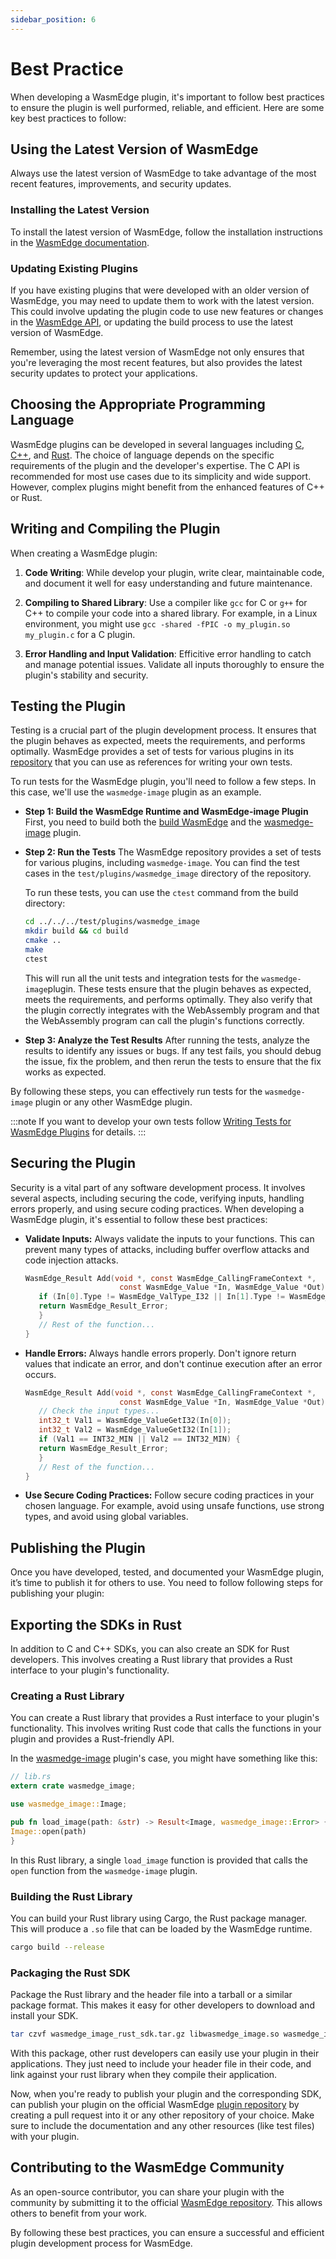 ```yaml
---
sidebar_position: 6
---
```


# Best Practice

When developing a WasmEdge plugin, it's important to follow best practices to ensure the plugin is well purformed, reliable, and efficient. Here are some key best practices to follow:

## Using the Latest Version of WasmEdge

Always use the latest version of WasmEdge to take advantage of the most recent features, improvements, and security updates.

### Installing the Latest Version

To install the latest version of WasmEdge, follow the installation instructions in the [WasmEdge documentation](https://wasmedge.org/docs/start/install/).

### Updating Existing Plugins

If you have existing plugins that were developed with an older version of WasmEdge, you may need to update them to work with the latest version. This could involve updating the plugin code to use new features or changes in the [WasmEdge API](https://wasmedge.org/docs/category/api-reference/), or updating the build process to use the latest version of WasmEdge.

Remember, using the latest version of WasmEdge not only ensures that you're leveraging the most recent features, but also provides the latest security updates to protect your applications.

## Choosing the Appropriate Programming Language

WasmEdge plugins can be developed in several languages including [C](develop_plugin_c.md), [C++](develop_plugin_cpp.md), and [Rust](develop_plugin_rustsdk.md). The choice of language depends on the specific requirements of the plugin and the developer's expertise. The C API is recommended for most use cases due to its simplicity and wide support. However, complex plugins might benefit from the enhanced features of C++ or Rust.

## Writing and Compiling the Plugin

When creating a WasmEdge plugin:

   1. **Code Writing**: While develop your plugin, write clear, maintainable code, and document it well for easy understanding and future maintenance.

   2. **Compiling to Shared Library**: Use a compiler like `gcc` for C or `g++` for C++ to compile your code into a shared library. For example, in a Linux environment, you might use `gcc -shared -fPIC -o my_plugin.so my_plugin.c` for a C plugin.

   3. **Error Handling and Input Validation**: Efficitive error handling to catch and manage potential issues. Validate all inputs thoroughly to ensure the plugin's stability and security.

## Testing the Plugin

Testing is a crucial part of the plugin development process. It ensures that the plugin behaves as expected, meets the requirements, and performs optimally. WasmEdge provides a set of tests for various plugins in its [repository](https://github.com/WasmEdge/WasmEdge/tree/master/test/plugins) that you can use as references for writing your own tests.

To run tests for the WasmEdge plugin, you'll need to follow a few steps. In this case, we'll use the `wasmedge-image` plugin as an example.

- **Step 1: Build the WasmEdge Runtime and WasmEdge-image Plugin**
   First, you need to build both the [build WasmEdge](../source/build_from_src.md) and the [wasmedge-image](../source/plugin/image.md) plugin.

- **Step 2: Run the Tests**
   The WasmEdge repository provides a set of tests for various plugins, including `wasmedge-image`. You can find the test cases in the `test/plugins/wasmedge_image` directory of the repository.

   To run these tests, you can use the `ctest` command from the build directory:

   ```bash
   cd ../../../test/plugins/wasmedge_image
   mkdir build && cd build
   cmake ..
   make
   ctest
   ```

   This will run all the unit tests and integration tests for the `wasmedge-image`plugin. These tests ensure that the plugin behaves as expected, meets the requirements, and performs optimally. They also verify that the plugin correctly integrates with the WebAssembly program and that the WebAssembly program can call the plugin's functions correctly.

- **Step 3: Analyze the Test Results**
   After running the tests, analyze the results to identify any issues or bugs. If any test fails, you should debug the issue, fix the problem, and then rerun the tests to ensure that the fix works as expected.

By following these steps, you can effectively run tests for the `wasmedge-image` plugin or any other WasmEdge plugin.

<!-- prettier-ignore -->
:::note
If you want to develop your own tests follow [Writing Tests for WasmEdge Plugins](test_plugin.md) for details.
:::

## Securing the Plugin

Security is a vital part of any software development process. It involves several aspects, including securing the code, verifying inputs, handling errors properly, and using secure coding practices. When developing a WasmEdge plugin, it's essential to follow these best practices:

- **Validate Inputs:** Always validate the inputs to your functions. This can prevent many types of attacks, including buffer overflow attacks and code injection attacks.

   ```c
   WasmEdge_Result Add(void *, const WasmEdge_CallingFrameContext *,
                        const WasmEdge_Value *In, WasmEdge_Value *Out) {
      if (In[0].Type != WasmEdge_ValType_I32 || In[1].Type != WasmEdge_ValType_I32) {
      return WasmEdge_Result_Error;
      }
      // Rest of the function...
   }
   ```

- **Handle Errors:** Always handle errors properly. Don't ignore return values that indicate an error, and don't continue execution after an error occurs.

   ```c
   WasmEdge_Result Add(void *, const WasmEdge_CallingFrameContext *,
                        const WasmEdge_Value *In, WasmEdge_Value *Out) {
      // Check the input types...
      int32_t Val1 = WasmEdge_ValueGetI32(In[0]);
      int32_t Val2 = WasmEdge_ValueGetI32(In[1]);
      if (Val1 == INT32_MIN || Val2 == INT32_MIN) {
      return WasmEdge_Result_Error;
      }
      // Rest of the function...
   }
   ```

- **Use Secure Coding Practices:** Follow secure coding practices in your chosen language. For example, avoid using unsafe functions, use strong types, and avoid using global variables.

## Publishing the Plugin

Once you have developed, tested, and documented your WasmEdge plugin, it’s time to publish it for others to use. You need to follow following steps for publishing your plugin:

## Exporting the SDKs in Rust

In addition to C and C++ SDKs, you can also create an SDK for Rust developers. This involves creating a Rust library that provides a Rust interface to your plugin's functionality.

### Creating a Rust Library

You can create a Rust library that provides a Rust interface to your plugin's functionality. This involves writing Rust code that calls the functions in your plugin and provides a Rust-friendly API.

In the [wasmedge-image](../source/plugin/image.md) plugin's case, you might have something like this:

```rust
// lib.rs
extern crate wasmedge_image;

use wasmedge_image::Image;

pub fn load_image(path: &str) -> Result<Image, wasmedge_image::Error> {
Image::open(path)
}
```

In this Rust library, a single `load_image` function is provided that calls the `open` function from the `wasmedge-image` plugin.

### Building the Rust Library

You can build your Rust library using Cargo, the Rust package manager. This will produce a `.so` file that can be loaded by the WasmEdge runtime.

```bash
cargo build --release
```

### Packaging the Rust SDK

Package the Rust library and the header file into a tarball or a similar package format. This makes it easy for other developers to download and install your SDK.

```bash
tar czvf wasmedge_image_rust_sdk.tar.gz libwasmedge_image.so wasmedge_image.h
```

With this package, other rust developers can easily use your plugin in their applications. They just need to include your header file in their code, and link against your rust library when they compile their application.

Now, when you're ready to publish your plugin and the corresponding SDK, can publish your plugin on the official WasmEdge [plugin repository](https://github.com/WasmEdge/WasmEdge/tree/master/plugins) by creating a pull request into it or any other repository of your choice. Make sure to include the documentation and any other resources (like test files) with your plugin.

## Contributing to the WasmEdge Community

As an open-source contributor, you can share your plugin with the community by submitting it to the official [WasmEdge repository](https://github.com/WasmEdge/WasmEdge). This allows others to benefit from your work.

By following these best practices, you can ensure a successful and efficient plugin development process for WasmEdge.
